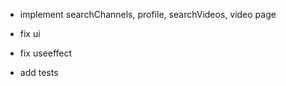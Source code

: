 - implement searchChannels, profile, searchVideos, video page

- fix ui
- fix useeffect
- add tests

